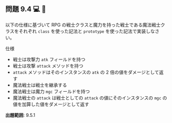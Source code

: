 ## 問題 9.4 💻 🧪

以下の仕様に基づいて RPG の戦士クラスと魔力を持った戦士である魔法戦士クラスをそれぞれ `class` を使った記法と `prototype` を使った記法で実装しなさい。

仕様

- 戦士は攻撃力 `atk` フィールドを持つ
- 戦士は攻撃 `attack` メソッドを持つ
- `attack` メソッドはそのインスタンスの `atk` の 2 倍の値をダメージとして返す
- 魔法戦士は戦士を継承する
- 魔法戦士は魔力 `mgc` フィールドを持つ
- 魔法戦士の `attack` は戦士としての `attack` の値にそのインスタンスの `mgc` の値を加算した値をダメージとして返す

**出題範囲**: 9.5.1
